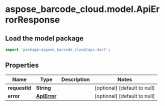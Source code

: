 # aspose_barcode_cloud.model.ApiErrorResponse

## Load the model package
```dart
import 'package:aspose_barcode_cloud/api.dart';
```

## Properties
Name | Type | Description | Notes
------------ | ------------- | ------------- | -------------
**requestId** | **String** |  | [optional] [default to null]
**error** | [**ApiError**](ApiError.md) |  | [optional] [default to null]



